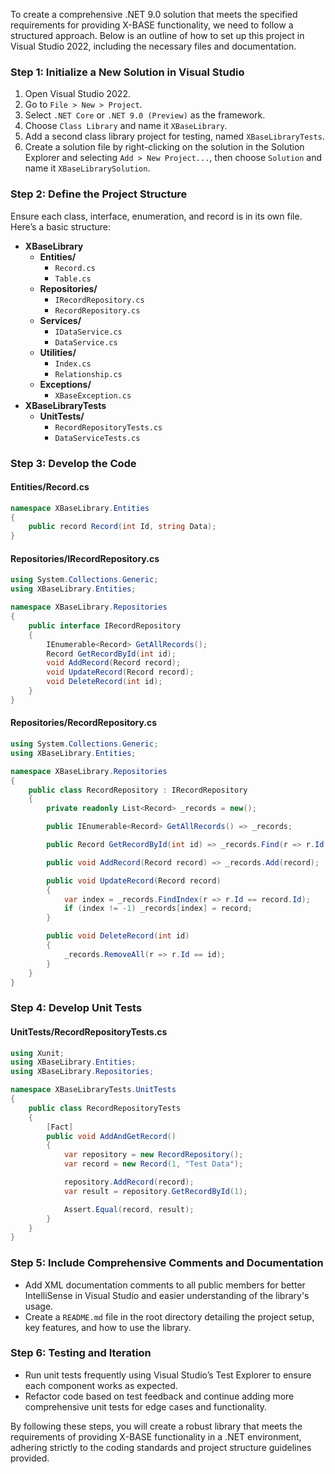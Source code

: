 ﻿ To create a comprehensive .NET 9.0 solution that meets the specified requirements for providing X-BASE functionality, we need to follow a structured approach. Below is an outline of how to set up this project in Visual Studio 2022, including the necessary files and documentation.

### Step 1: Initialize a New Solution in Visual Studio
1. Open Visual Studio 2022.
2. Go to `File > New > Project`.
3. Select `.NET Core` or `.NET 9.0 (Preview)` as the framework.
4. Choose `Class Library` and name it `XBaseLibrary`.
5. Add a second class library project for testing, named `XBaseLibraryTests`.
6. Create a solution file by right-clicking on the solution in the Solution Explorer and selecting `Add > New Project...`, then choose `Solution` and name it `XBaseLibrarySolution`.

### Step 2: Define the Project Structure
Ensure each class, interface, enumeration, and record is in its own file. Here’s a basic structure:
- **XBaseLibrary**
  - **Entities/**
    - `Record.cs`
    - `Table.cs`
  - **Repositories/**
    - `IRecordRepository.cs`
    - `RecordRepository.cs`
  - **Services/**
    - `IDataService.cs`
    - `DataService.cs`
  - **Utilities/**
    - `Index.cs`
    - `Relationship.cs`
  - **Exceptions/**
    - `XBaseException.cs`
- **XBaseLibraryTests**
  - **UnitTests/**
    - `RecordRepositoryTests.cs`
    - `DataServiceTests.cs`

### Step 3: Develop the Code
#### Entities/Record.cs
```csharp
namespace XBaseLibrary.Entities
{
    public record Record(int Id, string Data);
}
```

#### Repositories/IRecordRepository.cs
```csharp
using System.Collections.Generic;
using XBaseLibrary.Entities;

namespace XBaseLibrary.Repositories
{
    public interface IRecordRepository
    {
        IEnumerable<Record> GetAllRecords();
        Record GetRecordById(int id);
        void AddRecord(Record record);
        void UpdateRecord(Record record);
        void DeleteRecord(int id);
    }
}
```

#### Repositories/RecordRepository.cs
```csharp
using System.Collections.Generic;
using XBaseLibrary.Entities;

namespace XBaseLibrary.Repositories
{
    public class RecordRepository : IRecordRepository
    {
        private readonly List<Record> _records = new();

        public IEnumerable<Record> GetAllRecords() => _records;

        public Record GetRecordById(int id) => _records.Find(r => r.Id == id);

        public void AddRecord(Record record) => _records.Add(record);

        public void UpdateRecord(Record record)
        {
            var index = _records.FindIndex(r => r.Id == record.Id);
            if (index != -1) _records[index] = record;
        }

        public void DeleteRecord(int id)
        {
            _records.RemoveAll(r => r.Id == id);
        }
    }
}
```

### Step 4: Develop Unit Tests
#### UnitTests/RecordRepositoryTests.cs
```csharp
using Xunit;
using XBaseLibrary.Entities;
using XBaseLibrary.Repositories;

namespace XBaseLibraryTests.UnitTests
{
    public class RecordRepositoryTests
    {
        [Fact]
        public void AddAndGetRecord()
        {
            var repository = new RecordRepository();
            var record = new Record(1, "Test Data");

            repository.AddRecord(record);
            var result = repository.GetRecordById(1);

            Assert.Equal(record, result);
        }
    }
}
```

### Step 5: Include Comprehensive Comments and Documentation
- Add XML documentation comments to all public members for better IntelliSense in Visual Studio and easier understanding of the library's usage.
- Create a `README.md` file in the root directory detailing the project setup, key features, and how to use the library.

### Step 6: Testing and Iteration
- Run unit tests frequently using Visual Studio’s Test Explorer to ensure each component works as expected.
- Refactor code based on test feedback and continue adding more comprehensive unit tests for edge cases and functionality.

By following these steps, you will create a robust library that meets the requirements of providing X-BASE functionality in a .NET environment, adhering strictly to the coding standards and project structure guidelines provided.